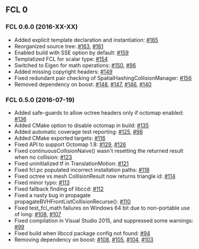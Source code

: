 ## FCL 0

### FCL 0.6.0 (2016-XX-XX)

* Added explicit template declaration and instantiation: [#165](https://github.com/flexible-collision-library/fcl/pull/165)
* Reorganized source tree: [#163](https://github.com/flexible-collision-library/fcl/pull/163), [#161](https://github.com/flexible-collision-library/fcl/issues/161)
* Enabled build with SSE option by default: [#159](https://github.com/flexible-collision-library/fcl/pull/159)
* Templatized FCL for scalar type: [#154](https://github.com/flexible-collision-library/fcl/pull/154)
* Switched to Eigen for math operations: [#150](https://github.com/flexible-collision-library/fcl/pull/150), [#96](https://github.com/flexible-collision-library/fcl/issues/96)
* Added missing copyright headers:  [#149](https://github.com/flexible-collision-library/fcl/pull/149)
* Fixed redundant pair checking of SpatialHashingCollisionManager: [#156](https://github.com/flexible-collision-library/fcl/pull/156)
* Removed dependency on boost: [#148](https://github.com/flexible-collision-library/fcl/pull/148), [#147](https://github.com/flexible-collision-library/fcl/pull/147), [#146](https://github.com/flexible-collision-library/fcl/pull/146), [#140](https://github.com/flexible-collision-library/fcl/pull/140)

### FCL 0.5.0 (2016-07-19)

* Added safe-guards to allow octree headers only if octomap enabled: [#136](https://github.com/flexible-collision-library/fcl/pull/136)
* Added CMake option to disable octomap in build: [#135](https://github.com/flexible-collision-library/fcl/pull/135)
* Added automatic coverage test reporting: [#125](https://github.com/flexible-collision-library/fcl/pull/125), [#98](https://github.com/flexible-collision-library/fcl/pull/98)
* Added CMake exported targets: [#116](https://github.com/flexible-collision-library/fcl/pull/116)
* Fixed API to support Octomap 1.8: [#129](https://github.com/flexible-collision-library/fcl/pull/129), [#126](https://github.com/flexible-collision-library/fcl/issues/126)
* Fixed continuousCollisionNaive() wasn't resetting the returned result when no collision: [#123](https://github.com/flexible-collision-library/fcl/pull/123)
* Fixed uninitialized tf in TranslationMotion: [#121](https://github.com/flexible-collision-library/fcl/pull/121)
* Fixed fcl.pc populated incorrect installation paths: [#118](https://github.com/flexible-collision-library/fcl/pull/118)
* Fixed octree vs mesh CollisionResult now returns triangle id: [#114](https://github.com/flexible-collision-library/fcl/pull/114)
* Fixed minor typo: [#113](https://github.com/flexible-collision-library/fcl/pull/113)
* Fixed fallback finding of libccd: [#112](https://github.com/flexible-collision-library/fcl/pull/112)
* Fixed a nasty bug in propagate propagateBVHFrontListCollisionRecurse(): [#110](https://github.com/flexible-collision-library/fcl/pull/110)
* Fixed test_fcl_math failures on Windows 64 bit due to non-portable use of long: [#108](https://github.com/flexible-collision-library/fcl/pull/108), [#107](https://github.com/flexible-collision-library/fcl/issues/107)
* Fixed compilation in Visual Studio 2015, and suppressed some warnings: [#99](https://github.com/flexible-collision-library/fcl/pull/99)
* Fixed build when libccd package config not found: [#94](https://github.com/flexible-collision-library/fcl/pull/94)
* Removing dependency on boost: [#108](https://github.com/flexible-collision-library/fcl/pull/108), [#105](https://github.com/flexible-collision-library/fcl/pull/105), [#104](https://github.com/flexible-collision-library/fcl/pull/104), [#103](https://github.com/flexible-collision-library/fcl/pull/103)
